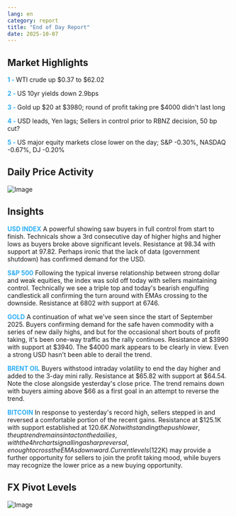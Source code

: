 ```yaml
---
lang: en
category: report
title: "End of Day Report"
date: 2025-10-07
---
```



<h2>Market Highlights</h2>
<strong style="color: #2caef7;">1 - </strong> WTI crude up $0.37 to $62.02

<strong style="color: #2caef7;">2 - </strong> US 10yr yields down 2.9bps

<strong style="color: #2caef7;">3 - </strong> Gold up $20 at $3980; round of profit taking pre $4000 didn't last long

<strong style="color: #2caef7;">4 - </strong> USD leads, Yen lags; Sellers in control prior to RBNZ decision, 50 bp cut?

<strong style="color: #2caef7;">5 - </strong> US major equity markets close lower on the day; S&P -0.30%, NASDAQ -0.67%, DJ -0.20%



<h2>Daily Price Activity</h2>
<img src="https://markleighedu.github.io/img/Oct-2025/07-Oct-2025/price.jpg" alt="Image"/>

<h2>Insights</h2>
<strong style="color: #2caef7;">USD INDEX</strong> A powerful showing saw buyers in full control from start to finish. Technicals show a 3rd consecutive day of higher highs and higher lows as buyers broke above significant levels. Resistance at 98.34 with support at 97.82. Perhaps ironic that the lack of data (government shutdown) has confirmed demand for the USD.

<strong style="color: #2caef7;">S&P 500</strong> Following the typical inverse relationship between strong dollar and weak equities, the index was sold off today with sellers maintaining control. Technically we see a triple top and today's bearish engulfing candlestick all confirming the turn around with EMAs crossing to the downside. Resistance at 6802 with support at 6746. 

<strong style="color: #2caef7;">GOLD</strong> A continuation of what we've seen since the start of September 2025. Buyers confirming demand for the safe haven commodity with a series of new daily highs, and but for the occasional short bouts of profit taking, it's been one-way traffic as the rally continues. Resistance at $3990 with support at $3940. The $4000 mark appears to be clearly in view. Even a strong USD hasn't been able to derail the trend.

<strong style="color: #2caef7;">BRENT OIL</strong> Buyers withstood intraday volatility to end the day higher and added to the 3-day mini rally. Resistance at $65.82 with support at $64.54. Note the close alongside yesterday's close price. The trend remains down with buyers aiming above $66 as a first goal in an attempt to reverse the trend.  

<strong style="color: #2caef7;">BITCOIN</strong> In response to yesterday's record high, sellers stepped in and reversed a comfortable portion of the recent gains. Resistance at $125.1K with support established at $120.6K. Notwithstanding the push lower, the uptrend remains intact on the dailies, with the 4hr chart signalling a sharp reversal, enough to cross the EMAs downward. Current levels ($122K) may provide a further opportunity for sellers to join the profit taking mood, while buyers may recognize the lower price as a new buying opportunity.



<h2>FX Pivot Levels</h2>
<img src="https://markleighedu.github.io/img/Oct-2025/07-Oct-2025/pivot.jpg" alt="Image"/>